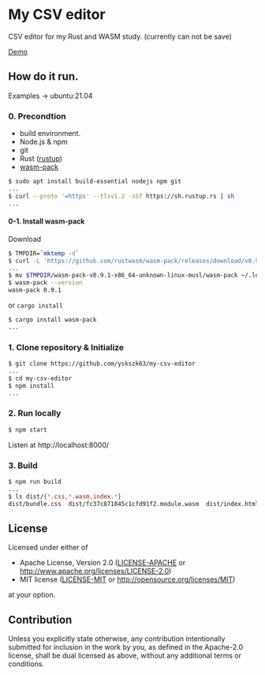 # My CSV editor

CSV editor for my Rust and WASM study.
(currently can not be save)

[Demo](https://yskszk63.github.io/my-csv-editor/)

## How do it run.

Examples -> ubuntu:21.04

### 0. Precondtion

- build environment.
- Node.js & npm
- git
- Rust ([rustup](https://rustup.rs/))
- [wasm-pack](https://github.com/rustwasm/wasm-pack)

```bash
$ sudo apt install build-essential nodejs npm git
...
$ curl --proto '=https' --tlsv1.2 -sSf https://sh.rustup.rs | sh
...
```

#### 0-1. Install wasm-pack

Download

```bash
$ TMPDIR=`mktemp -d`
$ curl -L 'https://github.com/rustwasm/wasm-pack/releases/download/v0.9.1/wasm-pack-v0.9.1-x86_64-unknown-linux-musl.tar.gz' | tar -zxf - -C $TMPDIR
...
$ mv $TMPDIR/wasm-pack-v0.9.1-x86_64-unknown-linux-musl/wasm-pack ~/.local/bin/
$ wasm-pack --version
wasm-pack 0.9.1
```

or `cargo install`

```bash
$ cargo install wasm-pack
...
```

### 1. Clone repository & Initialize

```bash
$ git clone https://github.com/yskszk63/my-csv-editor
...
$ cd my-csv-editor
$ npm install
...
```

### 2. Run locally

```bash
$ npm start
```

Listen at http://localhost:8000/

### 3. Build

```bash
$ npm run build
...
$ ls dist/{*.css,*.wasm,index.*}
dist/bundle.css  dist/fc37c871845c1cfd91f2.module.wasm  dist/index.html  dist/index.js
```

## License

Licensed under either of

 * Apache License, Version 2.0
   ([LICENSE-APACHE](LICENSE-APACHE) or http://www.apache.org/licenses/LICENSE-2.0)
 * MIT license
   ([LICENSE-MIT](LICENSE-MIT) or http://opensource.org/licenses/MIT)

at your option.

## Contribution

Unless you explicitly state otherwise, any contribution intentionally submitted
for inclusion in the work by you, as defined in the Apache-2.0 license, shall be
dual licensed as above, without any additional terms or conditions.
